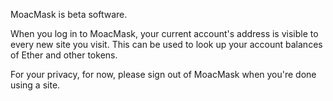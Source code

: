 MoacMask is beta software. 

When you log in to MoacMask, your current account's address is visible to every new site you visit. This can be used to look up your account balances of Ether and other tokens.

For your privacy, for now, please sign out of MoacMask when you're done using a site.

